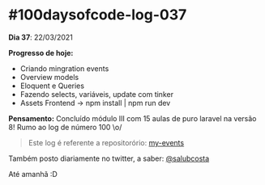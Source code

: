 # #100daysofcode-log-037

__Dia 37__: 22/03/2021

__Progresso de hoje:__
-   Criando mingration events
-   Overview models
-   Eloquent e Queries
-   Fazendo selects, variáveis, update com tinker
-   Assets Frontend -> npm install | npm run dev	
																						
__Pensamento:__ Concluído módulo III com 15 aulas de puro laravel na versão 8! Rumo ao log de número 100 \o/

> Este log é referente a repositorório: [my-events](https://github.com/salubcosta/my-events)

Também posto diariamente no twitter, a saber: [@salubcosta](https://twitter.com/salubcosta)

Até amanhã :D 
